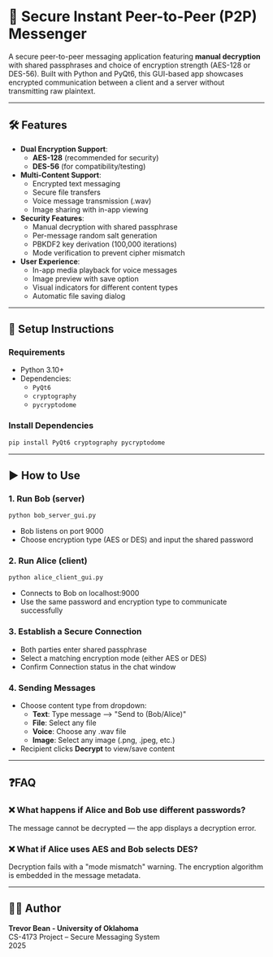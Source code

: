 # 🔐 Secure Instant Peer-to-Peer (P2P) Messenger

A secure peer-to-peer messaging application featuring **manual decryption** with shared passphrases and choice of encryption strength (AES-128 or DES-56). Built with Python and PyQt6, this GUI-based app showcases encrypted communication between a client and a server without transmitting raw plaintext.

---

## 🛠 Features

- **Dual Encryption Support**:
  - **AES-128** (recommended for security)
  - **DES-56** (for compatibility/testing)
- **Multi-Content Support**:
  - Encrypted text messaging
  - Secure file transfers
  - Voice message transmission (.wav)
  - Image sharing with in-app viewing
- **Security Features**:
  - Manual decryption with shared passphrase
  - Per-message random salt generation
  - PBKDF2 key derivation (100,000 iterations)
  - Mode verification to prevent cipher mismatch
- **User Experience**:
  - In-app media playback for voice messages
  - Image preview with save option
  - Visual indicators for different content types
  - Automatic file saving dialog

---
## 🚀 Setup Instructions

### Requirements

- Python 3.10+
- Dependencies:
  - `PyQt6`
  - `cryptography`
  - `pycryptodome`

### Install Dependencies

```bash
pip install PyQt6 cryptography pycryptodome 
```

---
## ▶️ How to Use

### 1. Run Bob (server)

```bash
python bob_server_gui.py
```

- Bob listens on port 9000
- Choose encryption type (AES or DES) and input the shared password

### 2. Run Alice (client)

```bash
python alice_client_gui.py
```

- Connects to Bob on localhost:9000
- Use the same password and encryption type to communicate successfully

### 3. Establish a Secure Connection

- Both parties enter shared passphrase
- Select a matching encryption mode (either AES or DES)
- Confirm Connection status in the chat window

### 4. Sending Messages

- Choose content type from dropdown:
  - **Text**: Type message --> "Send to (Bob/Alice)"
  - **File**: Select any file 
  - **Voice**: Choose any .wav file
  - **Image**: Select any image (.png, .jpeg, etc.)
- Recipient clicks **Decrypt** to view/save content
---

## ❓FAQ

### ❌ What happens if Alice and Bob use different passwords?
The message cannot be decrypted — the app displays a decryption error.

### ❌ What if Alice uses AES and Bob selects DES?
Decryption fails with a "mode mismatch" warning. The encryption algorithm is embedded in the message metadata.

---
## 🧑‍💻 Author

**Trevor Bean - University of Oklahoma**  
CS-4173 Project – Secure Messaging System  
2025

